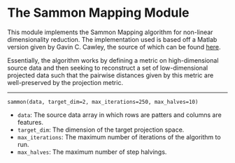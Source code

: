 # The Sammon Mapping Module

This module implements the Sammon Mapping algorithm for non-linear
dimensionality reduction. The implementation used is based off a Matlab
version given by Gavin C. Cawley, the source of which can be found 
[here](https://people.sc.fsu.edu/~jburkardt/m_src/profile/sammon_test.m).

Essentially, the algorithm works by defining a metric on high-dimensional
source data and then seeking to reconstruct a set of low-dimensional 
projected data such that the pairwise distances given by this metric are
well-preserved by the projection metric.

---------------------------------------------------------------------------

`sammon(data, target_dim=2, max_iterations=250, max_halves=10)`

* `data`: The source data array in which rows are patters and columns are features.
* `target_dim`: The dimension of the target projection space.
* `max_iterations`: The maximum number of iterations of the algorithm to run.
* `max_halves`: The maximum number of step halvings.
